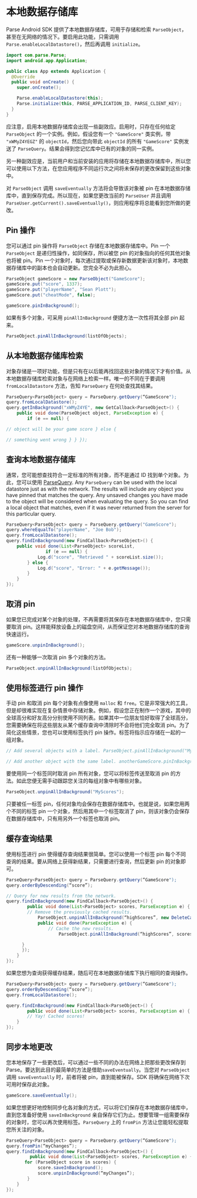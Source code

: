 # 本地数据存储库

Parse Android SDK 提供了本地数据存储库，可用于存储和检索 `ParseObject`，甚至在无网络的情况下。要启用此功能，只需调用 `Parse.enableLocalDatastore()`，然后再调用 `initialize`。

```java
import com.parse.Parse;
import android.app.Application;

public class App extends Application {
  @Override
  public void onCreate() {
    super.onCreate();

    Parse.enableLocalDatastore(this);
    Parse.initialize(this, PARSE_APPLICATION_ID, PARSE_CLIENT_KEY);
  }
}
```

应注意，启用本地数据存储库会出现一些副效应。启用时，只存在任何给定 `ParseObject` 的一个实例。例如，假设您有一个 `"GameScore"` 类实例，带 `"xWMyZ4YEGZ"` 的 `objectId`，然后您向带此 `objectId` 的所有 `"GameScore"` 实例发送了 `ParseQuery`。结果会得到您记忆库中已有的对象的同一实例。

另一种副效应是，当前用户和当前安装的应用将存储在本地数据存储库中，所以您可以使用以下方法，在您应用程序不同运行次之间将未保存的更改保留到这些对象中。

对 `ParseObject` 调用 `saveEventually` 方法将会导致该对象被 pin 在本地数据存储库中，直到保存完成。所以现在，如果您更改当前的 `ParseUser` 并且调用 `ParseUser.getCurrent().saveEventually()`，则应用程序将总能看到您所做的更改。

## Pin 操作

您可以通过 pin 操作将 `ParseObject` 存储在本地数据存储库中。Pin 一个 `ParseObject` 是递归性操作，如同保存，所以被您 pin 的对象指向的任何其他对象也将被 pin。Pin 一个对象时，每次通过提取或保存新数据更新该对象时，本地数据存储库中的副本也会自动更新。您完全不必为此担心。

```java
ParseObject gameScore = new ParseObject("GameScore");
gameScore.put("score", 1337);
gameScore.put("playerName", "Sean Plott");
gameScore.put("cheatMode", false);

gameScore.pinInBackground();
```

如果有多个对象，可采用 `pinAllInBackground` 便捷方法一次性将其全部 pin 起来。

```java
ParseObject.pinAllInBackground(listOfObjects);
```

## 从本地数据存储库检索

对象存储是一项好功能，但是只有在以后能再找回这些对象的情况下才有价值。从本地数据存储库检索对象与在网络上检索一样。唯一的不同在于要调用 `fromLocalDatastore` 方法，告知 `ParseQuery` 在何处查找其结果。

```java
ParseQuery<ParseObject> query = ParseQuery.getQuery(“GameScore");
query.fromLocalDatastore();
query.getInBackground("xWMyZ4YE", new GetCallback<ParseObject>() {
    public void done(ParseObject object, ParseException e) {
        if (e == null) {

// object will be your game score } else {

// something went wrong } } });
```

## 查询本地数据存储库

通常，您可能想查找符合一定标准的所有对象，而不是通过 ID 找到单个对象。为此，您可以使用 [ParseQuery](#queries). Any `ParseQuery` can be used with the local datastore just as with the network. The results will include any object you have pinned that matches the query. Any unsaved changes you have made to the object will be considered when evaluating the query. So you can find a local object that matches, even if it was never returned from the server for this particular query.

```java
ParseQuery<ParseObject> query = ParseQuery.getQuery("GameScore");
query.whereEqualTo("playerName", "Joe Bob");
query.fromLocalDatastore();
query.findInBackground(new FindCallback<ParseObject>() {
    public void done(List<ParseObject> scoreList,                      ParseException e) {
               if (e == null) {
            Log.d("score", "Retrieved " + scoreList.size());
        } else {
            Log.d("score", "Error: " + e.getMessage());
        }
    }
});
```

## 取消 pin

如果您已完成对某个对象的处理，不再需要将其保存在本地数据存储库中，您只需要取消 pin。这样能释放设备上的磁盘空间，从而保证您对本地数据存储库的查询快速运行。

```java
gameScore.unpinInBackground();
```

还有一种能够一次取消 pin 多个对象的方法。

```java
ParseObject.unpinAllInBackground(listOfObjects);
```

## 使用标签进行 pin 操作

手动 pin 和取消 pin 每个对象有点像使用 `malloc` 和 `free`。它是非常强大的工具，但是却很难实现在复杂情景中存储对象。例如，假设您正在制作一个游戏，其中的全球高分和好友高分分别使用不同列表。如果其中一位朋友恰好取得了全球高分，您需要确保在将这些朋友从某个缓存查询中清除时不会将他们完全取消 pin。为了简化这些情景，您也可以使用标签执行 pin 操作。标签将指示应存储在一起的一组对象。

```java
// Add several objects with a label. ParseObject.pinAllInBackground("MyScores", someGameScores);

// Add another object with the same label. anotherGameScore.pinInBackground("MyScores");
```

要使用同一个标签同时取消 pin 所有对象，您可以将标签传送至取消 pin 的方法。如此您便无需手动跟踪您关注的每组对象中有哪些对象。

```java
ParseObject.unpinAllInBackground("MyScores");
```

只要被任一标签 pin，任何对象均会保存在数据存储库中。也就是说，如果您用两个不同的标签 pin 一个对象，然后用其中一个标签取消了 pin，则该对象仍会保存在数据存储库中，只有用另外一个标签也取消 pin。

## 缓存查询结果

使用标签进行 pin 使得缓存查询结果很简单。您可以使用一个标签 pin 每个不同查询的结果。要从网络上获得新结果，只需要进行查询，然后更新 pin 的对象即可。

```java
ParseQuery<ParseObject> query = ParseQuery.getQuery(“GameScore");
query.orderByDescending(“score”);

// Query for new results from the network.
query.findInBackground(new FindCallback<ParseObject>() {
        public void done(List<ParseObject> scores, ParseException e) {
        // Remove the previously cached results.
            ParseObject.unpinAllInBackground(“highScores”, new DeleteCallback() {
            public void done(ParseException e) {
                // Cache the new results.
                    ParseObject.pinAllInBackground(“highScores”, scores);

      }  
      });
    }
});
```

如果您想为查询获得缓存结果，随后可在本地数据存储库下执行相同的查询操作。

```java
ParseQuery<ParseObject> query = ParseQuery.getQuery(“GameScore");
query.orderByDescending(“score”);
query.fromLocalDatastore();

query.findInBackground(new FindCallback<ParseObject>() {
        public void done(List<ParseObject> scores, ParseException e) {
        // Yay! Cached scores!
    }
});
```

## 同步本地更改

您本地保存了一些更改后，可以通过一些不同的办法在网络上把那些更改保存到 Parse。要达到此目的最简单的方法是借助`saveEventually`。当您对 `ParseObject` 调用 `saveEventually` 时，前者将被 pin，直到能被保存。SDK 将确保在网络下次可用时保存此对象。

```java
gameScore.saveEventually();
```

如果您想更好地控制同步化各对象的方式，可以将它们保存在本地数据存储库中，直到您准备好使用 `saveInBackground` 亲自保存它们为止。想要管理一组需要保存的对象时，您可以再次使用标签。`ParseQuery` 上的 `fromPin` 方法让您能轻松提取您所关注的对象。

```java
ParseQuery<ParseObject> query = ParseQuery.getQuery(“GameScore");
query.fromPin(“myChanges”);
query.findInBackground(new FindCallback<ParseObject>() {
         public void done(List<ParseObject> scores, ParseException e) {
       for (ParseObject score in scores) {
            score.saveInBackground();
            score.unpinInBackground(“myChanges”);
        }    
    }
});
```

